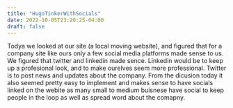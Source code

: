 ```yaml
---
title: "HugoTinkerWithSocials"
date: 2022-10-05T23:20:25-04:00
draft: false
---
```


Todya we looked at our site (a local moving website), and figured that for a company site like ours only a few social media platforms made sense to us. We figured that twitter and linkedin made sence. Linkedin would be to keep up a profesional look, and to make ourelves seem more professional. Twitter is to post news and updates about the company. From the  dicusion today it also seemed pretty easy to implement and makes sense to have socials linked on the webite as many small to medium buisnese have social to keep people in the loop as well as spread word about the comapny. 

